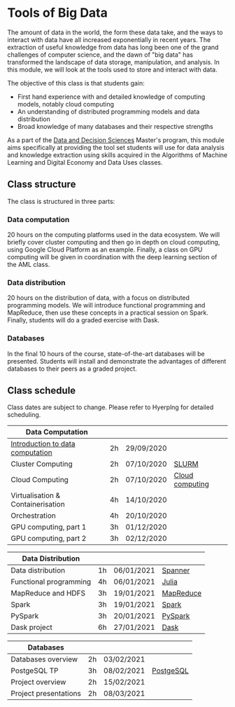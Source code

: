 # Tools of Big Data

The amount of data in the world, the form these data take, and the ways to
interact with data have all increased exponentially in recent years. The
extraction of useful knowledge from data has long been one of the grand
challenges of computer science, and the dawn of "big data" has transformed the
landscape of data storage, manipulation, and analysis. In this module, we will
look at the tools used to store and interact with data.

The objective of this class is that students gain:

+ First hand experience with and detailed knowledge of computing models, notably cloud computing
+ An understanding of distributed programming models and data distribution
+ Broad knowledge of many databases and their respective strengths

As a part of the [Data and Decision Sciences](https://supaerodatascience.github.io/)
Master's program, this module aims specifically at providing the tool set
students will use for data analysis and knowledge extraction using skills
acquired in the Algorithms of Machine Learning and Digital Economy and Data Uses
classes.

## Class structure

The class is structured in three parts:

### Data computation
  20 hours on the computing platforms used in the data ecosystem. We will
  briefly cover cluster computing and then go in depth on cloud computing, using
  Google Cloud Platform as an example. Finally, a class on GPU computing will be
  given in coordination with the deep learning section of the AML class.

### Data distribution
  20 hours on the distribution of data, with a focus on distributed programming
  models. We will introduce functional programming and MapReduce, then use these
  concepts in a practical session on Spark. Finally, students will do a graded
  exercise with Dask.

### Databases
  In the final 10 hours of the course, state-of-the-art databases will be
  presented. Students will install and demonstrate the advantages of different
  databases to their peers as a graded project.

## Class schedule

Class dates are subject to change. Please refer to Hyerplng for detailed scheduling.

Data Computation | | | |
--- | --- | --- | ---
[Introduction to data computation](introduction) | 2h | 29/09/2020 | 
Cluster Computing | 2h | 07/10/2020 | [SLURM](readings/slurm.pdf)
Cloud Computing | 2h | 07/10/2020 | [Cloud computing](readings/cloud_computing.pdf)
Virtualisation & Containerisation | 4h | 14/10/2020 |
Orchestration | 4h | 20/10/2020 |
GPU computing, part 1 | 3h | 01/12/2020 |
GPU computing, part 2 | 3h | 02/12/2020 |


Data Distribution | | | |
--- | --- | --- | ---
Data distribution | 1h | 06/01/2021 | [Spanner](readings/spanner.pdf)
Functional programming | 4h | 06/01/2021 | [Julia](readings/julia.pdf)
MapReduce and HDFS | 3h | 19/01/2021 | [MapReduce](readings/mapreduce.pdf)
Spark | 3h | 19/01/2021 | [Spark](readings/spark.pdf)
PySpark | 3h | 20/01/2021 | [PySpark](https://spark.apache.org/docs/latest/api/python/pyspark.html)
Dask project | 6h | 27/01/2021 | [Dask](readings/dask.pdf)


Databases | | | |
--- | --- | --- | ---
Databases overview | 2h | 03/02/2021 |
PostgeSQL TP | 3h | 08/02/2021 | [PostgeSQL](https://www.postgresql.org/docs/manuals/)
Project overview | 2h | 15/02/2021 |
Project presentations | 2h | 08/03/2021 |
